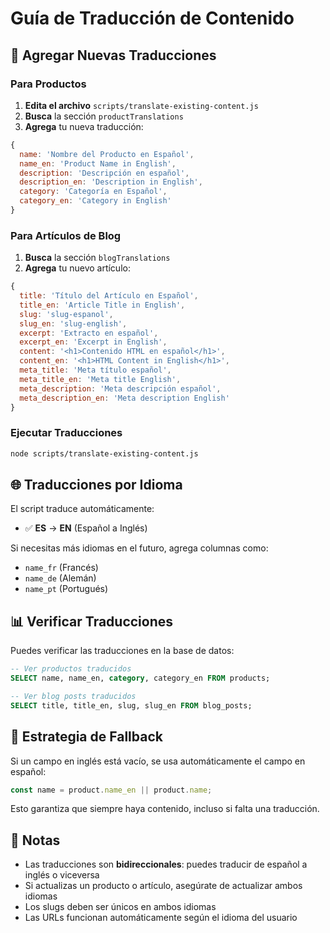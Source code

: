 # Guía de Traducción de Contenido

## 📝 Agregar Nuevas Traducciones

### Para Productos

1. **Edita el archivo** `scripts/translate-existing-content.js`
2. **Busca** la sección `productTranslations`
3. **Agrega** tu nueva traducción:

```javascript
{
  name: 'Nombre del Producto en Español',
  name_en: 'Product Name in English',
  description: 'Descripción en español',
  description_en: 'Description in English',
  category: 'Categoría en Español',
  category_en: 'Category in English'
}
```

### Para Artículos de Blog

1. **Busca** la sección `blogTranslations`
2. **Agrega** tu nuevo artículo:

```javascript
{
  title: 'Título del Artículo en Español',
  title_en: 'Article Title in English',
  slug: 'slug-espanol',
  slug_en: 'slug-english',
  excerpt: 'Extracto en español',
  excerpt_en: 'Excerpt in English',
  content: '<h1>Contenido HTML en español</h1>',
  content_en: '<h1>HTML Content in English</h1>',
  meta_title: 'Meta título español',
  meta_title_en: 'Meta title English',
  meta_description: 'Meta descripción español',
  meta_description_en: 'Meta description English'
}
```

### Ejecutar Traducciones

```bash
node scripts/translate-existing-content.js
```

## 🌐 Traducciones por Idioma

El script traduce automáticamente:
- ✅ **ES** → **EN** (Español a Inglés)

Si necesitas más idiomas en el futuro, agrega columnas como:
- `name_fr` (Francés)
- `name_de` (Alemán)
- `name_pt` (Portugués)

## 📊 Verificar Traducciones

Puedes verificar las traducciones en la base de datos:

```sql
-- Ver productos traducidos
SELECT name, name_en, category, category_en FROM products;

-- Ver blog posts traducidos
SELECT title, title_en, slug, slug_en FROM blog_posts;
```

## 🎯 Estrategia de Fallback

Si un campo en inglés está vacío, se usa automáticamente el campo en español:

```typescript
const name = product.name_en || product.name;
```

Esto garantiza que siempre haya contenido, incluso si falta una traducción.

## 📝 Notas

- Las traducciones son **bidireccionales**: puedes traducir de español a inglés o viceversa
- Si actualizas un producto o artículo, asegúrate de actualizar ambos idiomas
- Los slugs deben ser únicos en ambos idiomas
- Las URLs funcionan automáticamente según el idioma del usuario
